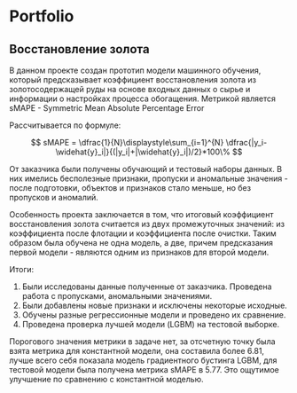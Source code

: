 # Portfolio

## Восстановление золота

В данном проекте создан прототип модели машинного обучения, который предсказывает коэффициент восстановления золота из золотосодержащей руды на основе входных данных о сырье и информации о настройках процесса обогащения. Метрикой является sMAPE - Symmetric Mean Absolute Percentage Error

Рассчитывается по формуле:

$$ sMAPE = \dfrac{1}{N}\displaystyle\sum_{i=1}^{N} \dfrac{|y_i-\widehat{y}_i|}{(|y_i|+|\widehat{y}_i|)/2}*100\% $$


От заказчика были получены обучающий и тестовый наборы данных. В них имелись бесполезные признаки, пропуски и аномальные значения - после подготовки, объектов и признаков стало меньше, но без пропусков и аномалий.

Особенность проекта заключается в том, что итоговый коэффициент восстановления золота считается из двух промежуточных значений: из коэффициента после флотации и коэффициента после очистки. Таким образом была обучена не одна модель, а две, причем предсказания первой модели - являются одним из признаков для второй модели.

Итоги:

1. Были исследованы данные полученные от заказчика. Проведена работа с пропусками, аномальными значениями.
2. Были добавлены новые признаки и исключены некоторые исходные.
3. Обучены разные регрессионные модели и проведено их сравнение.
4. Проведена проверка лучшей модели (LGBM) на тестовой выборке.

Порогового значения метрики в задаче нет, за отсчетную точку была взята метрика для константной модели, она составила более 6.81, лучше всего себя показала модель градиентного бустинга LGBM, для тестовой модели была получена метрика sMAPE в 5.77. Это ощутимое улучшение по сравнению с константной моделью.

